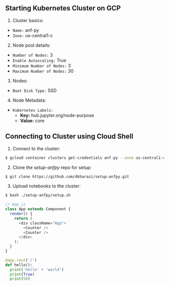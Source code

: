 ## Starting Kubernetes Cluster on GCP

1. Cluster basics:
  - `Name:` anf-py
  - `Zone:` us-central1-c
2. Node pool details:
  - `Number of Nodes:` 3
  - `Enable Autoscaling:` True
  - `Minimum Number of Nodes:` 3
  - `Maximum Number of Nodes:` 30
3. Nodes:
  - `Boot Disk Type:` SSD
4. Node Metadata:
  - `Kubernetes Labels:`
    - **Key:** hub.jupyter.org/node-purpose
    - **Value:** core

## Connecting to Cluster using Cloud Shell

1. Connect to the cluster:

```sh
$ gcloud container clusters get-credentials anf-py --zone us-central1-c --project my-project-1569441454154
```

2. Clone the *setup-anfpy* repo for setup:

```sh
$ git clone https://github.com/dkharazi/setup-anfpy.git
```

3. Upload notebooks to the cluster:

```sh
$ bash ./setup-anfpy/setup.sh
```

```js
// App.js
class App extends Component {
  render() {
    return (
      <div className="App">
        <Counter />
        <Counter />
      </div>
    );
  }
}
```

```python
@app.rout('/')
def hello():
  print('hello' + 'world')
  print(True)
  print(50)
```
